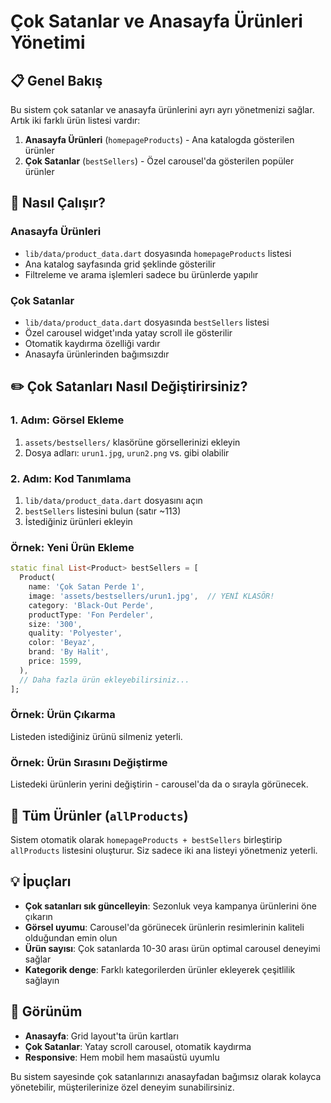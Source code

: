 # Çok Satanlar ve Anasayfa Ürünleri Yönetimi

## 📋 Genel Bakış

Bu sistem çok satanlar ve anasayfa ürünlerini ayrı ayrı yönetmenizi sağlar. Artık iki farklı ürün listesi vardır:

1. **Anasayfa Ürünleri** (`homepageProducts`) - Ana katalogda gösterilen ürünler
2. **Çok Satanlar** (`bestSellers`) - Özel carousel'da gösterilen popüler ürünler

## 🎯 Nasıl Çalışır?

### Anasayfa Ürünleri
- `lib/data/product_data.dart` dosyasında `homepageProducts` listesi
- Ana katalog sayfasında grid şeklinde gösterilir
- Filtreleme ve arama işlemleri sadece bu ürünlerde yapılır

### Çok Satanlar
- `lib/data/product_data.dart` dosyasında `bestSellers` listesi  
- Özel carousel widget'ında yatay scroll ile gösterilir
- Otomatik kaydırma özelliği vardır
- Anasayfa ürünlerinden bağımsızdır

## ✏️ Çok Satanları Nasıl Değiştirirsiniz?

### 1. Adım: Görsel Ekleme
1. `assets/bestsellers/` klasörüne görsellerinizi ekleyin
2. Dosya adları: `urun1.jpg`, `urun2.png` vs. gibi olabilir

### 2. Adım: Kod Tanımlama
1. `lib/data/product_data.dart` dosyasını açın
2. `bestSellers` listesini bulun (satır ~113)
3. İstediğiniz ürünleri ekleyin

### Örnek: Yeni Ürün Ekleme
```dart
static final List<Product> bestSellers = [
  Product(
    name: 'Çok Satan Perde 1',
    image: 'assets/bestsellers/urun1.jpg',  // YENİ KLASÖR!
    category: 'Black-Out Perde',
    productType: 'Fon Perdeler',
    size: '300',
    quality: 'Polyester',
    color: 'Beyaz',
    brand: 'By Halit',
    price: 1599,
  ),
  // Daha fazla ürün ekleyebilirsiniz...
];
```

### Örnek: Ürün Çıkarma
Listeden istediğiniz ürünü silmeniz yeterli.

### Örnek: Ürün Sırasını Değiştirme
Listedeki ürünlerin yerini değiştirin - carousel'da da o sırayla görünecek.

## 🔄 Tüm Ürünler (`allProducts`)

Sistem otomatik olarak `homepageProducts + bestSellers` birleştirip `allProducts` listesini oluşturur. Siz sadece iki ana listeyi yönetmeniz yeterli.

## 💡 İpuçları

- **Çok satanları sık güncelleyin**: Sezonluk veya kampanya ürünlerini öne çıkarın
- **Görsel uyumu**: Carousel'da görünecek ürünlerin resimlerinin kaliteli olduğundan emin olun
- **Ürün sayısı**: Çok satanlarda 10-30 arası ürün optimal carousel deneyimi sağlar
- **Kategorik denge**: Farklı kategorilerden ürünler ekleyerek çeşitlilik sağlayın

## 🎨 Görünüm

- **Anasayfa**: Grid layout'ta ürün kartları
- **Çok Satanlar**: Yatay scroll carousel, otomatik kaydırma
- **Responsive**: Hem mobil hem masaüstü uyumlu

Bu sistem sayesinde çok satanlarınızı anasayfadan bağımsız olarak kolayca yönetebilir, müşterilerinize özel deneyim sunabilirsiniz.
